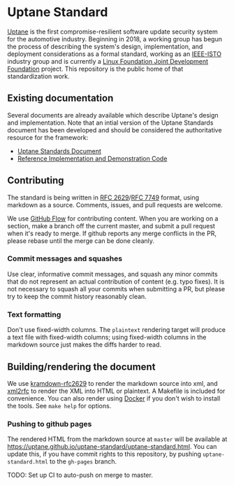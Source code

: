 # Uptane Standard

[Uptane](https://uptane.github.io) is the first compromise-resilient software update security system for the automotive industry. Beginning in 2018, a working group has begun the process of describing the system's design, implementation, and deployment considerations as a formal standard, working as an [IEEE-ISTO](https://ieee-isto.org/) industry group and is currently a [Linux Foundation Joint Development Foundation](http://www.jointdevelopment.org/) project. This repository is the public home of that standardization work.

## Existing documentation

Several documents are already available which describe Uptane's design and implementation. Note that an intial version of the Uptane Standards document has been developed and should be considered the authoritative resource for the framework:

* [Uptane Standards Document](https://uptane.github.io/uptane-standard/uptane-standard.html)
* [Reference Implementation and Demonstration Code](https://github.com/uptane/uptane)

## Contributing

The standard is being written in [RFC 2629](https://tools.ietf.org/html/rfc2629)/[RFC 7749](https://tools.ietf.org/html/rfc7749) format, using markdown as a source. Comments, issues, and pull requests are welcome.

We use [GitHub Flow](https://guides.github.com/introduction/flow/) for contributing content. When you are working on a section, make a branch off the current master, and submit a pull request when it's ready to merge. If github reports any merge conflicts in the PR, please rebase until the merge can be done cleanly.

### Commit messages and squashes

Use clear, informative commit messages, and squash any minor commits that do not represent an actual contribution of content (e.g. typo fixes). It is not necessary to squash all your commits when submitting a PR, but please try to keep the commit history reasonably clean.

### Text formatting

Don't use fixed-width columns. The `plaintext` rendering target will produce a text file with fixed-width columns; using fixed-width columns in the markdown source just makes the diffs harder to read.

## Building/rendering the document

We use [kramdown-rfc2629](https://github.com/cabo/kramdown-rfc2629) to render the markdown source into xml, and [xml2rfc](https://xml2rfc.tools.ietf.org/) to render the XML into HTML or plaintext. A Makefile is included for convenience. You can also render using [Docker](https://www.docker.com/) if you don't wish to install the tools. See `make help` for options.

### Pushing to github pages

The rendered HTML from the markdown source at `master` will be available at https://uptane.github.io/uptane-standard/uptane-standard.html. You can update this, if you have commit rights to this repository, by pushing `uptane-standard.html` to the `gh-pages` branch.

TODO: Set up CI to auto-push on merge to master.
